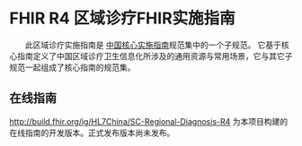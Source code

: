 # FHIR R4 区域诊疗FHIR实施指南

&emsp;&emsp;此区域诊疗实施指南是  [中国核心实施指南](http://build.fhir.org/ig/HL7China/CN-CORE-R4/)规范集中的一个子规范。
它基于核心指南定义了中国区域诊疗卫生信息化所涉及的通用资源与常用场景，它与其它子规范一起组成了核心指南的规范集。

## 在线指南 

http://build.fhir.org/ig/HL7China/SC-Regional-Diagnosis-R4     为本项目构建的在线指南的开发版本。正式发布版本尚未发布。
